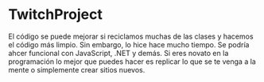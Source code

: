 # TwitchProject
El código se puede mejorar si reciclamos muchas de las clases y hacemos el código más limpio. Sin embargo,
lo hice hace mucho tiempo. Se podría ahcer funcional con JavaScript, .NET y demás. Si eres novato en la programación lo mejor
que puedes hacer es replicar lo que se te venga a la mente o simplemente crear sitios nuevos. 

